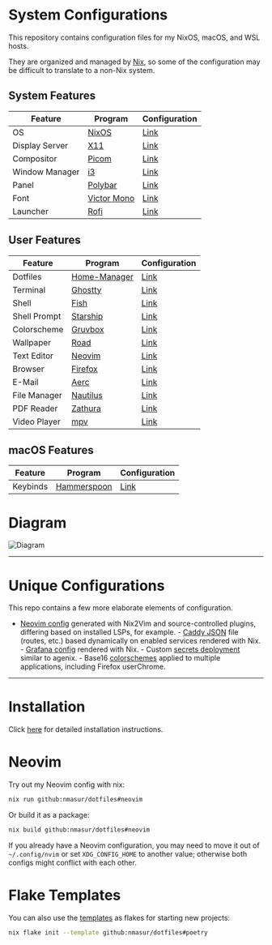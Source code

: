 # System Configurations

This repository contains configuration files for my NixOS, macOS, and WSL
hosts.

They are organized and managed by [Nix](https://nixos.org), so some of the
configuration may be difficult to translate to a non-Nix system.

## System Features

| Feature        | Program                                             | Configuration                                                                     |
|----------------|-----------------------------------------------------|-----------------------------------------------------------------------------------|
| OS             | [NixOS](https://nixos.org)                          | [Link](./platforms/nixos)                                                         |
| Display Server | [X11](https://www.x.org/wiki/)                      | [Link](./platforms/nixos/modules/nmasur/profiles/gui.nix)                         |
| Compositor     | [Picom](https://github.com/yshui/picom)             | [Link](./platforms/home-manager/modules/nmasur/presets/services/picom.nix)        |
| Window Manager | [i3](https://i3wm.org/)                             | [Link](./platforms/home-manager/modules/nmasur/presets/services/i3.nix)           |
| Panel          | [Polybar](https://polybar.github.io/)               | [Link](./platforms/home-manager/modules/nmasur/presets/services/polybar.nix)      |
| Font           | [Victor Mono](https://rubjo.github.io/victor-mono/) | [Link](./platforms/home-manager/modules/nmasur/presets/fonts.nix)                 |
| Launcher       | [Rofi](https://github.com/davatorium/rofi)          | [Link](./platforms/home-manager/modules/nmasur/presets/programs/rofi/default.nix) |

## User Features

| Feature      | Program                                                                          | Configuration                                                                 |
|--------------|----------------------------------------------------------------------------------|-------------------------------------------------------------------------------|
| Dotfiles     | [Home-Manager](https://github.com/nix-community/home-manager)                    | [Link](./platforms/home-manager)                                              |
| Terminal     | [Ghostty](https://sw.kovidgoyal.net/kitty/)                                      | [Link](./platforms/home-manager/modules/nmasur/presets/programs/ghostty.nix)  |
| Shell        | [Fish](https://fishshell.com/)                                                   | [Link](./platforms/home-manager/modules/nmasur/presets/programs/fish.nix)     |
| Shell Prompt | [Starship](https://starship.rs/)                                                 | [Link](./platforms/home-manager/modules/nmasur/presets/programs/starship.nix) |
| Colorscheme  | [Gruvbox](https://github.com/morhetz/gruvbox)                                    | [Link](./colorscheme/gruvbox/default.nix)                                     |
| Wallpaper    | [Road](https://gitlab.com/exorcist365/wallpapers/-/blob/master/gruvbox/road.jpg) | [Link](./hosts/x86_64-linux/tempest/default.nix)                              |
| Text Editor  | [Neovim](https://neovim.io/)                                                     | [Link](./pkgs/applications/editors/neovim/nmasur/neovim/package.nix)          |
| Browser      | [Firefox](https://www.mozilla.org/en-US/firefox/new/)                            | [Link](./platforms/home-manager/modules/nmasur/presets/programs/firefox.nix)  |
| E-Mail       | [Aerc](https://aerc-mail.org/)                                                   | [Link](./platforms/home-manager/modules/nmasur/presets/programs/aerc.nix)     |
| File Manager | [Nautilus](https://wiki.gnome.org/action/show/Apps/Files)                        | [Link](./platforms/home-manager/modules/nmasur/presets/programs/nautilus.nix) |
| PDF Reader   | [Zathura](https://pwmt.org/projects/zathura/)                                    | [Link](./platforms/home-manager/modules/nmasur/presets/programs/zathura.nix)  |
| Video Player | [mpv](https://mpv.io/)                                                           | [Link](./platforms/home-manager/modules/nmasur/presets/programs/mpv.nix)      |

## macOS Features

| Feature  | Program                                     | Configuration                        |
|----------|---------------------------------------------|--------------------------------------|
| Keybinds | [Hammerspoon](https://www.hammerspoon.org/) | [Link](./platforms/home-manager/modules/nmasur/presets/services/hammerspoon/) |

# Diagram

![Diagram](https://github.com/nmasur/dotfiles/assets/7386960/4cc22285-cea1-4831-b387-a82241184381)

---

# Unique Configurations

This repo contains a few more elaborate elements of configuration.

- [Neovim config](./pkgs/applications/editors/neovim/nmasur/neovim/package.nix)
generated with Nix2Vim and source-controlled plugins,
differing based on installed LSPs, for example. - [Caddy
JSON](./platforms/nixos/modules/nmasur/presets/services/caddy.nix) file (routes,
etc.) based dynamically on enabled services rendered with Nix. - [Grafana
config](./platforms/nixos/modules/nmasur/presets/services/grafana/grafana.nix)
rendered with Nix. - Custom [secrets
deployment](./platforms/nixos/modules/secrets.nix) similar to agenix. - Base16
[colorschemes](./colorscheme/) applied to multiple applications, including
Firefox userChrome.

---

# Installation

Click [here](./docs/installation.md) for detailed installation instructions.

# Neovim

Try out my Neovim config with nix:

```bash
nix run github:nmasur/dotfiles#neovim
```

Or build it as a package:

```bash
nix build github:nmasur/dotfiles#neovim
```

If you already have a Neovim configuration, you may need to move it out of
`~/.config/nvim` or set `XDG_CONFIG_HOME` to another value; otherwise both
configs might conflict with each other.

# Flake Templates

You can also use the [templates](./templates/) as flakes for starting new
projects:

```bash
nix flake init --template github:nmasur/dotfiles#poetry
```
